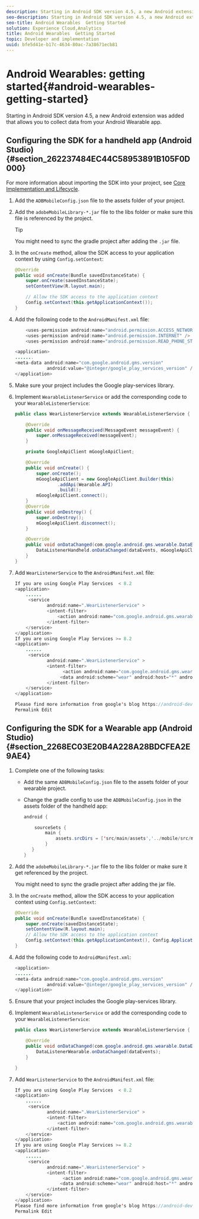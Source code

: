 ```yaml
---
description: Starting in Android SDK version 4.5, a new Android extension was added that allows you to collect data from your Android Wearable app.
seo-description: Starting in Android SDK version 4.5, a new Android extension was added that allows you to collect data from your Android Wearable app.
seo-title: Android Wearables  Getting Started
solution: Experience Cloud,Analytics
title: Android Wearables  Getting Started
topic: Developer and implementation
uuid: bfe5d41e-b17c-4634-80ac-7a38671ecb81
---
```


# Android Wearables: getting started{#android-wearables-getting-started}

Starting in Android SDK version 4.5, a new Android extension was added that allows you to collect data from your Android Wearable app.

## Configuring the SDK for a handheld app (Android Studio) {#section_262237484EC44C58953891B105F0D000}

For more information about importing the SDK into your project, see [Core Implementation and Lifecycle](/help/android/getting-started/dev-qs.md).

1. Add the `ADBMobileConfig.json` file to the assets folder of your project. 
1. Add the `adobeMobileLibrary-*.jar` file to the libs folder or make sure this file is referenced by the project.

   >[!TIP]
   >
   >You might need to sync the gradle project after adding the `.jar` file.

1. In the `onCreate` method, allow the SDK access to your application context by using `Config.setContext`: 

   ```java
   @Override 
   public void onCreate(Bundle savedInstanceState) { 
       super.onCreate(savedInstanceState); 
       setContentView(R.layout.main); 

       // Allow the SDK access to the application context 
       Config.setContext(this.getApplicationContext()); 
   }
   ```

1. Add the following code to the `AndroidManifest.xml` file: 

   ```java
       <uses-permission android:name="android.permission.ACCESS_NETWORK_STATE" /> 
       <uses-permission android:name="android.permission.INTERNET" /> 
       <uses-permission android:name="android.permission.READ_PHONE_STATE" /> 

   <application> 
   ....... 
   <meta-data android:name="com.google.android.gms.version" 
               android:value="@integer/google_play_services_version" /> 
   </application>
   ```

1. Make sure your project includes the Google play-services library. 
1. Implement `WearableListenerService` or add the corresponding code to your `WearableListenerService`: 

   ```java
   public class WearListenerService extends WearableListenerService { 

       @Override 
       public void onMessageReceived(MessageEvent messageEvent) { 
           super.onMessageReceived(messageEvent); 
       } 

       private GoogleApiClient mGoogleApiClient; 

       @Override 
       public void onCreate() { 
           super.onCreate(); 
           mGoogleApiClient = new GoogleApiClient.Builder(this) 
                   .addApi(Wearable.API) 
                   .build(); 
           mGoogleApiClient.connect(); 
       } 
       @Override 
       public void onDestroy() { 
           super.onDestroy(); 
           mGoogleApiClient.disconnect(); 
       } 

       @Override 
       public void onDataChanged(com.google.android.gms.wearable.DataEventBuffer dataEvents) { 
           DataListenerHandheld.onDataChanged(dataEvents, mGoogleApiClient, this); 
       } 
   }
   ```

1. Add `WearListenerService` to the `AndroidManifest.xml` file: 

   ```java
   If you are using Google Play Services  < 8.2 
   <application> 
       ...... 
        <service 
               android:name=".WearListenerService" > 
               <intent-filter> 
                   <action android:name="com.google.android.gms.wearable.BIND_LISTENER" /> 
               </intent-filter> 
       </service> 
   </application> 
   If you are using Google Play Services >= 8.2 
   <application> 
       ...... 
        <service 
               android:name=".WearListenerService" > 
               <intent-filter> 
                     <action android:name="com.google.android.gms.wearable.DATA_CHANGED" /> 
                    <data android:scheme="wear" android:host="*" android:pathPrefix="/abdmobile" /> 
               </intent-filter> 
       </service> 
   </application> 

   Please find more information from google's blog https://android-developers.googleblog.com/2016/04/deprecation-of-bindlistener.html. 
   Permalink Edit
   ```

## Configuring the SDK for a Wearable app (Android Studio) {#section_2268EC03E20B4A228A28BDCFEA2E9AE4}

1. Complete one of the following tasks:

    * Add the same `ADBMobileConfig.json` file to the assets folder of your wearable project. 
    * Change the gradle config to use the  `ADBMobileConfig.json` in the assets folder of the handheld app:

      ```java
      android { 

          sourceSets { 
              main { 
                  assets.srcDirs = ['src/main/assets','../mobile/src/main/assets'] 
              } 
         } 
      }
      ```

1. Add the `adobeMobileLibrary-*.jar` file to the libs folder or make sure it get referenced by the project.

   You might need to sync the gradle project after adding the jar file. 

1. In the `onCreate` method, allow the SDK access to your application context using `Config.setContext`: 

   ```java
   @Override 
   public void onCreate(Bundle savedInstanceState) { 
       super.onCreate(savedInstanceState); 
       setContentView(R.layout.main);      
       // Allow the SDK access to the application context 
       Config.setContext(this.getApplicationContext(), Config.ApplicationType.APPLICATION_TYPE_WEARABLE); 
   }
   ```

1. Add the following code to `AndroidManifest.xml`: 

   ```java
   <application> 
   ....... 
   <meta-data android:name="com.google.android.gms.version" 
               android:value="@integer/google_play_services_version" /> 
   </application>
   ```

1. Ensure that your project includes the Google play-services library. 
1. Implement `WearableListenerService` or add the corresponding code to your `WearableListenerService`: 

   ```java
   public class WearListenerService extends WearableListenerService { 

       @Override 
       public void onDataChanged(com.google.android.gms.wearable.DataEventBuffer dataEvents) { 
           DataListenerWearable.onDataChanged(dataEvents); 
       } 

   }
   ```

1. Add `WearListenerService` to the `AndroidManifest.xml` file: 

   ```java
   If you are using Google Play Services  < 8.2 
   <application> 
       ...... 
        <service 
               android:name=".WearListenerService" > 
               <intent-filter> 
                   <action android:name="com.google.android.gms.wearable.BIND_LISTENER" /> 
               </intent-filter> 
       </service> 
   </application> 
   If you are using Google Play Services >= 8.2 
   <application> 
       ...... 
        <service 
               android:name=".WearListenerService" > 
               <intent-filter> 
                     <action android:name="com.google.android.gms.wearable.DATA_CHANGED" /> 
                    <data android:scheme="wear" android:host="*" android:pathPrefix="/abdmobile" /> 
               </intent-filter> 
       </service> 
   </application> 
   Please find more information from google's blog https://android-developers.googleblog.com/2016/04/deprecation-of-bindlistener.html. 
   Permalink Edit
   ```

